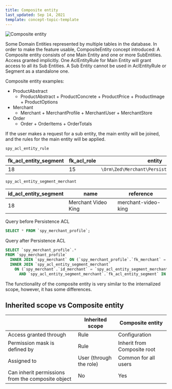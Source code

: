 ```yaml
---
title: Composite entity
last_updated: Sep 14, 2021
template: concept-topic-template
---
```


![Composite entity](https://confluence-connect.gliffy.net/embed/image/e57de4b7-b231-4e9b-8e5f-7cf64ed78874.png?utm_medium=live&utm_source=custom)

Some Domain Entities represented by multiple tables in the database.
In order to make the feature usable, CompositeEntity concept introduced:
A Composite entity consists of one Main Entity and one or more SubEntities.
Access granted implicitly. One AclEntityRule for Main Entity will grant access to all its Sub Entities.
A Sub Entity cannot be used in AclEntityRule or Segment as a standalone one.

Composite entity examples:
- ProductAbstract
    - ProductAbstract + ProductConcrete + ProductPrice + ProductImage + ProductOptions
- Merchant
    - Merchant + MerchantProfile + MerchantUser + MerchantStore
- Order
    - Order + OrderItems + OrderTotals

If the user makes a request for a sub entity, the main entity will be joined, and the rules for the main entity will be applied.

`spy_acl_entity_rule`

| fk_acl_entity_segment | fk_acl_role | entity | permission_mask | scope |
|-----|-----|-----|-----|-----|
| 18 | 15 | `\Orm\Zed\Merchant\Persistence\SpyMerchant` | 1 | 1 |

`spy_acl_entity_segment_merchant`

| id_acl_entity_segment | name | reference |
|-----|-----|-----|
| 18 | Merchant Video King | merchant-video-king |

Query before Persistence ACL
```sql
SELECT * FROM `spy_merchant_profile`;
```

Query after Persistence ACL
```sql
SELECT `spy_merchant_profile`.* 
FROM `spy_merchant_profile`
  INNER JOIN `spy_merchant` ON (`spy_merchant_profile`.`fk_merchant` = `spy_merchant`.`id_merchant`)
  INNER JOIN `spy_acl_entity_segment_merchant`
    ON (`spy_merchant`.`id_merchant` = `spy_acl_entity_segment_merchant`.`fk_merchant` 
      AND `spy_acl_entity_segment_merchant`.`fk_acl_entity_segment` IN (18)); 
```

The functionality of the composite entity is very similar to the internalized scope, however, it has some differences.

## Inherited scope vs Composite entity 
| | Inherited scope | Composite entity |
|-----|-----|-----|
| Access granted through | Rule | Configuration |
| Permission mask is defined by | Rule | Inherit from Composite root |
| Assigned to | User (through the role) | Common for all users |
| Can inherit permissions from the composite object | No | Yes |
